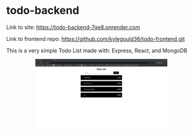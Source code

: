 # todo-backend

Link to site: https://todo-backend-7qe8.onrender.com

Link to frontend repo: https://github.com/kylegould36/todo-frontend.git

This is a very simple Todo List made with: Express, React, and MongoDB

<p align="center">
  <img src="todo.png" width="350" title="hover text">
</p>



